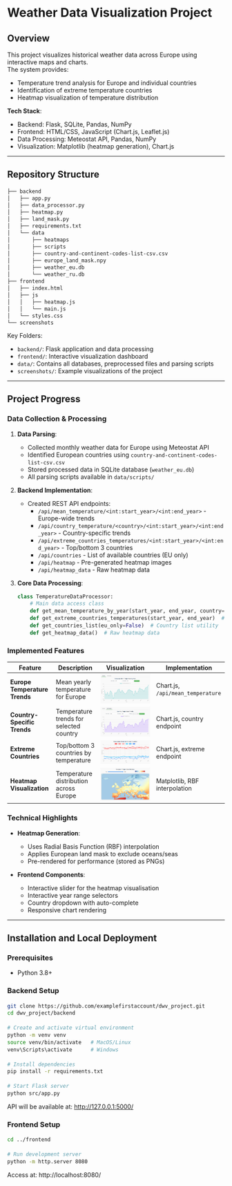 # Weather Data Visualization Project

## Overview
This project visualizes historical weather data across Europe using interactive maps and charts.  
The system provides:
- Temperature trend analysis for Europe and individual countries
- Identification of extreme temperature countries
- Heatmap visualization of temperature distribution

**Tech Stack**:
- Backend: Flask, SQLite, Pandas, NumPy
- Frontend: HTML/CSS, JavaScript (Chart.js, Leaflet.js)
- Data Processing: Meteostat API, Pandas, NumPy
- Visualization: Matplotlib (heatmap generation), Chart.js

---

## Repository Structure

```
├── backend
│   ├── app.py
│   ├── data_processor.py
│   ├── heatmap.py
│   ├── land_mask.py
│   ├── requirements.txt
│   └── data
│       ├── heatmaps
│       ├── scripts
│       ├── country-and-continent-codes-list-csv.csv
│       ├── europe_land_mask.npy
│       ├── weather_eu.db
│       └── weather_ru.db
├── frontend
│   ├── index.html
│   ├── js
│   │   ├── heatmap.js
│   │   └── main.js
│   └── styles.css
└── screenshots
```

Key Folders:
- `backend/`: Flask application and data processing
- `frontend/`: Interactive visualization dashboard
- `data/`: Contains all databases, preprocessed files and parsing scripts
- `screenshots/`: Example visualizations of the project

---

## Project Progress

### Data Collection & Processing
1. **Data Parsing**:
   - Collected monthly weather data for Europe using Meteostat API
   - Identified European countries using `country-and-continent-codes-list-csv.csv`
   - Stored processed data in SQLite database (`weather_eu.db`)
   - All parsing scripts available in `data/scripts/`

2. **Backend Implementation**:
   - Created REST API endpoints:
     - `/api/mean_temperature/<int:start_year>/<int:end_year>` - Europe-wide trends
     - `/api/country_temperature/<country>/<int:start_year>/<int:end_year>` - Country-specific trends
     - `/api/extreme_countries_temperatures/<int:start_year>/<int:end_year>` - Top/bottom 3 countries
     - `/api/countries` - List of available countries (EU only)
     - `/api/heatmap` - Pre-generated heatmap images
     - `/api/heatmap_data` - Raw heatmap data

3. **Core Data Processing**:
   ```python
   class TemperatureDataProcessor:
       # Main data access class
       def get_mean_temperature_by_year(start_year, end_year, country=None)  # Feature 1
       def get_extreme_countries_temperatures(start_year, end_year)  # Feature 2
       def get_countries_list(eu_only=False)  # Country list utility
       def get_heatmap_data()  # Raw heatmap data
   ```

### Implemented Features
| Feature | Description | Visualization | Implementation |
|---------|-------------|---------------|----------------|
| **Europe Temperature Trends** | Mean yearly temperature for Europe | ![Europe Trends](screenshots/mean_temp_eu.png) | Chart.js, `/api/mean_temperature` |
| **Country-Specific Trends** | Temperature trends for selected country | ![Country Trends](screenshots/mean_temp_country.png) | Chart.js, country endpoint |
| **Extreme Countries** | Top/bottom 3 countries by temperature | ![Extreme Trends](screenshots/extreme_trends.png) | Chart.js, extreme endpoint |
| **Heatmap Visualization** | Temperature distribution across Europe | ![Heatmap](screenshots/heatmap.png) | Matplotlib, RBF interpolation |

### Technical Highlights
- **Heatmap Generation**:
  - Uses Radial Basis Function (RBF) interpolation
  - Applies European land mask to exclude oceans/seas
  - Pre-rendered for performance (stored as PNGs)
  
- **Frontend Components**:
  - Interactive slider for the heatmap visualisation
  - Interactive year range selectors
  - Country dropdown with auto-complete
  - Responsive chart rendering

---

## Installation and Local Deployment

### Prerequisites
- Python 3.8+

### Backend Setup
```sh
git clone https://github.com/examplefirstaccount/dwv_project.git
cd dwv_project/backend

# Create and activate virtual environment
python -m venv venv
source venv/bin/activate   # MacOS/Linux
venv\Scripts\activate      # Windows

# Install dependencies
pip install -r requirements.txt

# Start Flask server
python src/app.py
```
API will be available at: http://127.0.0.1:5000/

### Frontend Setup
```sh
cd ../frontend

# Run development server
python -m http.server 8080
```
Access at: http://localhost:8080/
